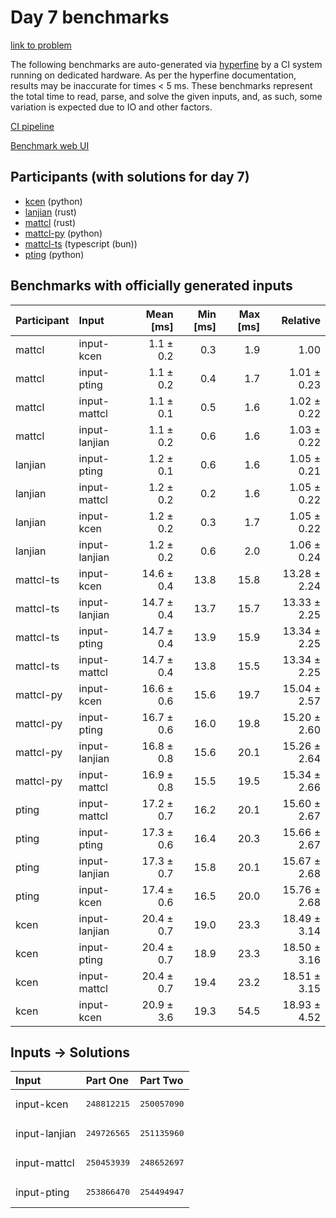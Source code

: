 # Day 7 benchmarks

[link to problem](https://adventofcode.com/2023/day/7)

The following benchmarks are auto-generated via
[hyperfine](https://github.com/sharkdp/hyperfine) by a CI system running on
dedicated hardware. As per the hyperfine documentation, results may be
inaccurate for times < 5 ms. These benchmarks represent the total time to read,
parse, and solve the given inputs, and, as such, some variation is expected due
to IO and other factors.

[CI pipeline](http://ci.papercode.net:8080/teams/main/pipelines/aoc2023)

[Benchmark web UI](https://aoc.ancalagon.black)


## Participants (with solutions for day 7)

- [kcen](https://github.com/kcen/aoc2023) (python)
- [lanjian](https://github.com/lanjian/aoc-2023) (rust)
- [mattcl](https://github.com/mattcl/aoc2023) (rust)
- [mattcl-py](https://github.com/mattcl/aoc2023-py) (python)
- [mattcl-ts](https://github.com/mattcl/aoc2023-js) (typescript (bun))
- [pting](https://github.com/pting/aoc2023) (python)


## Benchmarks with officially generated inputs

| Participant | Input | Mean [ms] | Min [ms] | Max [ms] | Relative |
|:---|:---|---:|---:|---:|---:|
| mattcl | input-kcen | 1.1 ± 0.2 | 0.3 | 1.9 | 1.00 |
| mattcl | input-pting | 1.1 ± 0.2 | 0.4 | 1.7 | 1.01 ± 0.23 |
| mattcl | input-mattcl | 1.1 ± 0.1 | 0.5 | 1.6 | 1.02 ± 0.22 |
| mattcl | input-lanjian | 1.1 ± 0.2 | 0.6 | 1.6 | 1.03 ± 0.22 |
| lanjian | input-pting | 1.2 ± 0.1 | 0.6 | 1.6 | 1.05 ± 0.21 |
| lanjian | input-mattcl | 1.2 ± 0.2 | 0.2 | 1.6 | 1.05 ± 0.22 |
| lanjian | input-kcen | 1.2 ± 0.2 | 0.3 | 1.7 | 1.05 ± 0.22 |
| lanjian | input-lanjian | 1.2 ± 0.2 | 0.6 | 2.0 | 1.06 ± 0.24 |
| mattcl-ts | input-kcen | 14.6 ± 0.4 | 13.8 | 15.8 | 13.28 ± 2.24 |
| mattcl-ts | input-lanjian | 14.7 ± 0.4 | 13.7 | 15.7 | 13.33 ± 2.25 |
| mattcl-ts | input-pting | 14.7 ± 0.4 | 13.9 | 15.9 | 13.34 ± 2.25 |
| mattcl-ts | input-mattcl | 14.7 ± 0.4 | 13.8 | 15.5 | 13.34 ± 2.25 |
| mattcl-py | input-kcen | 16.6 ± 0.6 | 15.6 | 19.7 | 15.04 ± 2.57 |
| mattcl-py | input-pting | 16.7 ± 0.6 | 16.0 | 19.8 | 15.20 ± 2.60 |
| mattcl-py | input-lanjian | 16.8 ± 0.8 | 15.6 | 20.1 | 15.26 ± 2.64 |
| mattcl-py | input-mattcl | 16.9 ± 0.8 | 15.5 | 19.5 | 15.34 ± 2.66 |
| pting | input-mattcl | 17.2 ± 0.7 | 16.2 | 20.1 | 15.60 ± 2.67 |
| pting | input-pting | 17.3 ± 0.6 | 16.4 | 20.3 | 15.66 ± 2.67 |
| pting | input-lanjian | 17.3 ± 0.7 | 15.8 | 20.1 | 15.67 ± 2.68 |
| pting | input-kcen | 17.4 ± 0.6 | 16.5 | 20.0 | 15.76 ± 2.68 |
| kcen | input-lanjian | 20.4 ± 0.7 | 19.0 | 23.3 | 18.49 ± 3.14 |
| kcen | input-pting | 20.4 ± 0.7 | 18.9 | 23.3 | 18.50 ± 3.16 |
| kcen | input-mattcl | 20.4 ± 0.7 | 19.4 | 23.2 | 18.51 ± 3.15 |
| kcen | input-kcen | 20.9 ± 3.6 | 19.3 | 54.5 | 18.93 ± 4.52 |


## Inputs -> Solutions

| Input | Part One | Part Two |
|:---|:---|:---|
|input-kcen|<pre>248812215</pre>|<pre>250057090</pre>|
|input-lanjian|<pre>249726565</pre>|<pre>251135960</pre>|
|input-mattcl|<pre>250453939</pre>|<pre>248652697</pre>|
|input-pting|<pre>253866470</pre>|<pre>254494947</pre>|